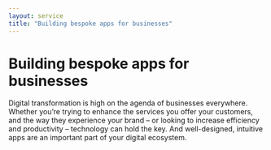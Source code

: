 ```yaml
---
layout: service
title: "Building bespoke apps for businesses"
---
```

# Building bespoke apps for businesses
Digital transformation is high on the agenda of businesses everywhere. Whether you’re trying to enhance the services you offer your customers, and the way they experience your brand – or looking to increase efficiency and productivity – technology can hold the key. And well-designed, intuitive apps are an important part of your digital ecosystem.